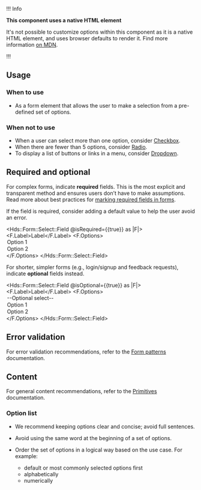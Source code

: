 !!! Info

**This component uses a native HTML element**

It's not possible to customize options within this component as it is a native HTML element, and uses browser defaults to render it. Find more information [on MDN](https://developer.mozilla.org/en-US/docs/Web/HTML/Element/select).

!!!

## Usage

### When to use

- As a form element that allows the user to make a selection from a pre-defined set of options.

### When not to use

- When a user can select more than one option, consider [Checkbox](/components/form/checkbox).
- When there are fewer than 5 options, consider [Radio](/components/form/radio).
- To display a list of buttons or links in a menu, consider [Dropdown](/components/dropdown).

## Required and optional

For complex forms, indicate **required** fields. This is the most explicit and transparent method and ensures users don’t have to make assumptions. Read more about best practices for [marking required fields in forms](https://www.nngroup.com/articles/required-fields/).

If the field is required, consider adding a default value to help the user avoid an error.

<Hds::Form::Select::Field @isRequired={{true}} as |F|>
    <F.Label>Label</F.Label>
    <F.Options>
        <option value="Option 1" selected>Option 1</option>
        <option value="Option 2">Option 2</option>
    </F.Options>
</Hds::Form::Select::Field>

For shorter, simpler forms (e.g., login/signup and feedback requests), indicate **optional** fields instead.

<Hds::Form::Select::Field @isOptional={{true}} as |F|>
    <F.Label>Label</F.Label>
    <F.Options>
        <option value="">--Optional select--</option>
        <option value="Option 1">Option 1</option>
        <option value="Option 2">Option 2</option>
    </F.Options>
</Hds::Form::Select::Field>

## Error validation

For error validation recommendations, refer to the [Form patterns](/patterns/form-patterns?tab=validation) documentation.

## Content

For general content recommendations, refer to the [Primitives](/components/form/primitives) documentation.

### Option list

- We recommend keeping options clear and concise; avoid full sentences.
- Avoid using the same word at the beginning of a set of options.
- Order the set of options in a logical way based on the use case. For example:

    - default or most commonly selected options first
    - alphabetically
    - numerically

